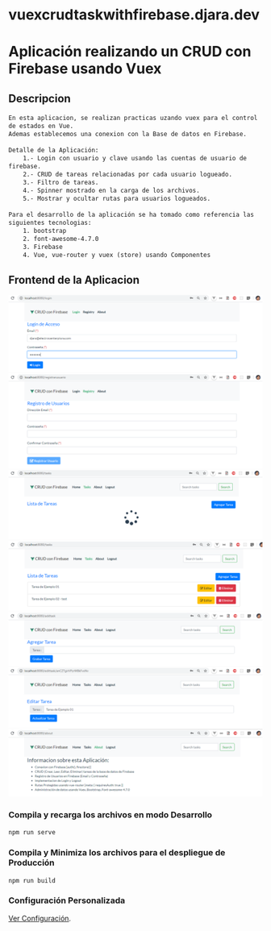 # vuexcrudtaskwithfirebase.djara.dev

# Aplicación realizando un CRUD con Firebase usando Vuex

## Descripcion

```
En esta aplicacion, se realizan practicas uzando vuex para el control de estados en Vue.
Ademas establecemos una conexion con la Base de datos en Firebase.

Detalle de la Aplicación:
    1.- Login con usuario y clave usando las cuentas de usuario de firebase.
    2.- CRUD de tareas relacionadas por cada usuario logueado.
    3.- Filtro de tareas.
    4.- Spinner mostrado en la carga de los archivos.
    5.- Mostrar y ocultar rutas para usuarios logueados.

Para el desarrollo de la aplicación se ha tomado como referencia las siguientes tecnologias:
    1. bootstrap
    2. font-awesome-4.7.0
    3. Firebase
    4. Vue, vue-router y vuex (store) usando Componentes
```

## Frontend de la Aplicacion

![Login de Acceso](src/assets/static/Screenshot_1.png)
![Registro de Usuarios](src/assets/static/Screenshot_2.png)
![Spinner de Tareas](src/assets/static/Screenshot_3.png)
![Lista de Tareas](src/assets/static/Screenshot_4.png)
![Agregar de Tarea](src/assets/static/Screenshot_5.png)
![Editar de Tarea](src/assets/static/Screenshot_6.png)
![About](src/assets/static/Screenshot_7.png)

### Compila y recarga los archivos en modo Desarrollo

```
npm run serve
```

### Compila y Minimiza los archivos para el despliegue de Producción

```
npm run build
```

### Configuración Personalizada

[Ver Configuración](https://cli.vuejs.org/config/).
